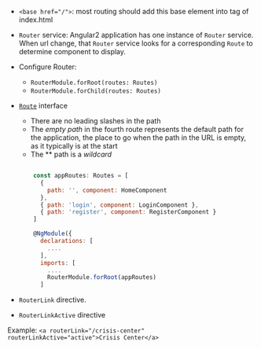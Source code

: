 - `<base href="/">`: most routing should add this base element into <head> tag of index.html  
- `Router` service: Angular2 application has one instance of `Router` service. When url change, that `Router` service
looks for a corresponding `Route` to determine component to display.
- Configure Router:
  + `RouterModule.forRoot(routes: Routes)`
  + `RouterModule.forChild(routes: Routes)`
- [`Route`](https://angular.io/docs/ts/latest/api/router/index/Route-interface.html) interface

  + There are no leading slashes in the path
  + The _empty path_ in the fourth route represents the default path for the application, the place to go when the path in the URL is empty, as it typically is at the start
  + The ** path is a _wildcard_
  ```javascript

      const appRoutes: Routes = [
        {
          path: '', component: HomeComponent
        },
        { path: 'login', component: LoginComponent },
        { path: 'register', component: RegisterComponent }
      ]

      @NgModule({
        declarations: [
          ....
        ],
        imports: [
          ....
          RouterModule.forRoot(appRoutes)
        ]
  ```

- `RouterLink` directive.
- `RouterLinkActive` directive

Example:
`<a routerLink="/crisis-center" routerLinkActive="active">Crisis Center</a>`
